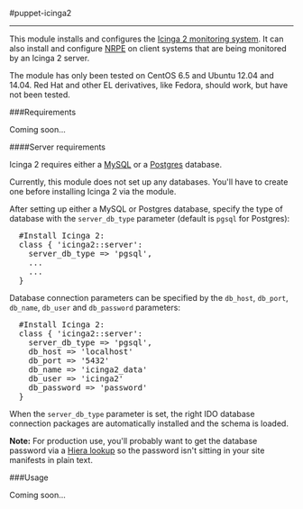 #puppet-icinga2
- - -

This module installs and configures the [Icinga 2 monitoring system](https://www.icinga.org/icinga2/). It can also install and configure [NRPE](http://exchange.nagios.org/directory/Addons/Monitoring-Agents/NRPE--2D-Nagios-Remote-Plugin-Executor/details) on client systems that are being monitored by an Icinga 2 server. 

The module has only been tested on CentOS 6.5 and Ubuntu 12.04 and 14.04. Red Hat and other EL derivatives, like Fedora, should work, but have not been tested.

###Requirements

Coming soon...

####Server requirements

Icinga 2 requires either a [MySQL](http://www.mysql.com/) or a [Postgres](http://www.postgresql.org/) database.

Currently, this module does not set up any databases. You'll have to create one before installing Icinga 2 via the module.

After setting up either a MySQL or Postgres database, specify the type of database with the `server_db_type` parameter (default is `pgsql` for Postgres):

<pre>
  #Install Icinga 2:
  class { 'icinga2::server': 
    server_db_type => 'pgsql',
	...
	...
  }
</pre>

Database connection parameters can be specified by the `db_host`, `db_port`, `db_name`, `db_user` and `db_password` parameters:

<pre>
  #Install Icinga 2:
  class { 'icinga2::server': 
    server_db_type => 'pgsql',
	db_host => 'localhost'
	db_port => '5432'
	db_name => 'icinga2_data'
	db_user => 'icinga2'
	db_password => 'password'
  }
</pre>

When the `server_db_type` parameter is set, the right IDO database connection packages are automatically installed and the schema is loaded.

**Note:** For production use, you'll probably want to get the database password via a [Hiera lookup](http://docs.puppetlabs.com/hiera/1/puppet.html) so the password isn't sitting in your site manifests in plain text.

###Usage

Coming soon...